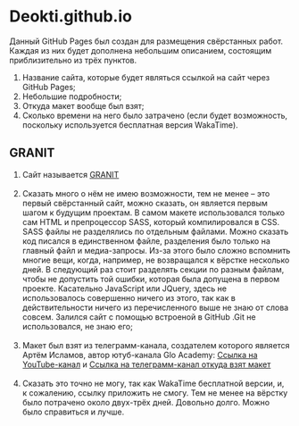 # Deokti.github.io
Данный GitHub Pages был создан для размещения свёрстанных работ. Каждая из них будет дополнена небольшим описанием, состоящим приблизительно из трёх пунктов. 
<ol>
  <li>Название сайта, которые будет являться ссылкой на сайт через GitHub Pages; </li>
  <li>Небольшие подробности;</li>
  <li>Откуда макет вообще был взят;</li>
  <li>Сколько времени на него было затрачено (если будет возможность, поскольку используется бесплатная версия WakaTime). </li>
</ol>  


<h2>GRANIT</h2>
<ol>
  <li>Сайт называется <a href="https://deokti.github.io/GRANIT/" target="_blank">GRANIT</a></li>
  <br>
 	<li>Сказать много о нём не имею возможности, тем не менее – это первый свёрстанный сайт, можно сказать, он является первым шагом к будущим проектам. В самом макете использовался только сам HTML и препроцессор SASS, который компилировался в CSS. SASS файлы не разделялись по отдельным файлами. Можно сказать код писался в единственном файле, разделения было только на главный файл и медиа-запросы. Из-за этого было сложно вспомнить многие вещи, когда, например, не возвращался к вёрстке несколько дней. В следующий раз стоит разделять секции по разным файлам, чтобы не допустить той ошибки, которая была допущена в первом проекте. Касательно JavaScript или JQuery, здесь не использовалось совершенно ничего из этого, так как в действительности ничего из перечисленного выше не знаю от слова совсем. Залился сайт с помощью встроеной в GitHub .Git не использовался, не знаю его; </li>
  <br>
<li>Макет был взят из телеграмм-канала, создателем которого является Артём Исламов, автор ютуб-канала Glo Academy: 
    <a href="https://www.youtube.com/channel/UCVswRUcKC-M35RzgPRv8qUg/featured">Ссылка на YouTube-канал</a> и 
    <a href="https://t.me/glo_academy">Ссылка на телеграмм-канал откуда взят макет</a></li>
  <br>
 <li>Сказать это точно не могу, так как WakaTime бесплатной версии, и, к сожалению, ссылку приложить не смогу. Тем не менее на вёрстку было потрачено около двух-трёх дней. Довольно долго. Можно было справиться и лучше.</li>
</ol>  
